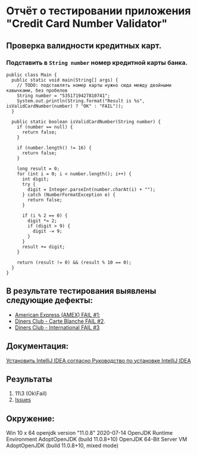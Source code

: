 # Отчёт о тестировании приложения "Credit Card Number Validator"

## Проверка валидности кредитных карт.

### Подставить в `String number` номер кредитной карты банка.


```
public class Main {
  public static void main(String[] args) {
    // TODO: подставлять номер карты нужно сюда между двойными кавычками, без пробелов
    String number = "5351719427810741";
    System.out.println(String.format("Result is %s", isValidCardNumber(number) ? "OK" : "FAIL"));
  }

  public static boolean isValidCardNumber(String number) {
    if (number == null) {
      return false;
    }

    if (number.length() != 16) {
      return false;
    }

    long result = 0;
    for (int i = 0; i < number.length(); i++) {
      int digit;
      try {
        digit = Integer.parseInt(number.charAt(i) + "");
      } catch (NumberFormatException e) {
        return false;
      }

      if (i % 2 == 0) {
        digit *= 2;
        if (digit > 9) {
          digit -= 9;
        }
      }
      result += digit;
    }

    return (result != 0) && (result % 10 == 0);
  }
}
```

## В результате тестирования выявлены следующие дефекты: 
* [American Express (AMEX) FAIL #1](https://github.com/BulygaDenis/javaHW1.2/issues/1);
* [Diners Club - Carte Blanche FAIL #2](https://github.com/BulygaDenis/javaHW1.2/issues/2).
* [Diners Club - International FAIL #3](https://github.com/BulygaDenis/javaHW1.2/issues/3)

## Документация:
[Установить IntelliJ IDEA согласно Руководство по установке IntelliJ IDEA](https://github.com/netology-code/javaqa-homeworks/blob/master/intro/idea.md)


## Результаты

1. 11\3 (Ok\Fail)
2. [Issues](https://github.com/BulygaDenis/javaHW1.2/issues)



## Окружение:

Win 10 x 64
openjdk version "11.0.8" 2020-07-14
OpenJDK Runtime Environment AdoptOpenJDK (build 11.0.8+10)
OpenJDK 64-Bit Server VM AdoptOpenJDK (build 11.0.8+10, mixed mode)



